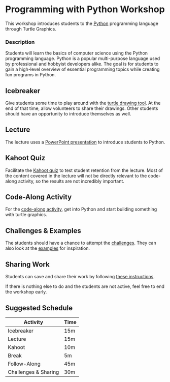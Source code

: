# Programming with Python Workshop
This workshop introduces students to the [Python](https://www.python.org/) programming language through Turtle Graphics.

### Description
Students will learn the basics of computer science using the Python programming language. Python is a popular multi-purpose language used by professional and hobbyist developers alike. The goal is for students to gain a high-level overview of essential programming topics while creating fun programs in Python.

## Icebreaker
Give students some time to play around with the [turtle drawing tool](https://replit.com/@HylandOutreach/Turtle-Drawing). At the end of that time, allow volunteers to share their drawings. Other students should have an opportunity to introduce themselves as well.

## Lecture
The lecture uses a [PowerPoint presentation](ProgrammingWithPython.pptx) to introduce students to Python.

## Kahoot Quiz
Facilitate the [Kahoot quiz](https://create.kahoot.it/share/python-quiz/e5a7b299-5de3-4020-8fb3-ad4bffa9e78f) to test student retention from the lecture. Most of the content covered in the lecture will not be directly relevant to the code-along activity, so the results are not incredibly important.

## Code-Along Activity
For the [code-along activity](TurtleCodeAlong.md), get into Python and start building something with turtle graphics.

## Challenges & Examples
The students should have a chance to attempt the [challenges](TurtleChallenges.md). They can also look at the [examples](TurtleExamples.md) for inspiration.

## Sharing Work
Students can save and share their work by following [these instructions](SharingWork.md).

If there is nothing else to do and the students are not active, feel free to end the workshop early.

## Suggested Schedule

| Activity | Time |
|-|-|
| Icebreaker | 15m |
| Lecture | 15m |
| Kahoot | 10m |
| Break | 5m |
| Follow-Along | 45m |
| Challenges & Sharing | 30m |